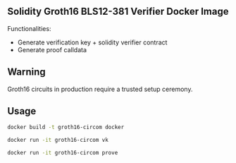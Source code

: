 ## Solidity Groth16 BLS12-381 Verifier Docker Image

Functionalities:
- Generate verification key + solidity verifier contract
- Generate proof calldata

## Warning

Groth16 circuits in production require a trusted setup ceremony.

## Usage

```bash
docker build -t groth16-circom docker
```

```bash
docker run -it groth16-circom vk
```

```bash
docker run -it groth16-circom prove
```